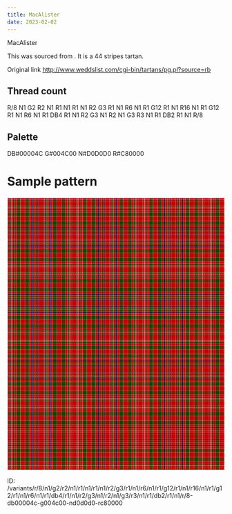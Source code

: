 ```yaml
---
title: MacAlister
date: 2023-02-02
---
```

MacAlister

This was sourced from <no value>.  It is a 44 stripes tartan.

Original link http://www.weddslist.com/cgi-bin/tartans/pg.pl?source=rb

## Thread count
R/8 N1 G2 R2 N1 R1 N1 R1 N1 R2 G3 R1 N1 R6 N1 R1 G12 R1 N1 R16 N1 R1 G12 R1 N1 R6 N1 R1 DB4 R1 N1 R2 G3 N1 R2 N1 G3 R3 N1 R1 DB2 R1 N1 R/8

## Palette
DB#00004C G#004C00 N#D0D0D0 R#C80000

# Sample pattern

![Tartan detail](tartan.png "R/8 N1 G2 R2 N1 R1 N1 R1 N1 R2 G3 R1 N1 R6 N1 R1 G12 R1 N1 R16 N1 R1 G12 R1 N1 R6 N1 R1 DB4 R1 N1 R2 G3 N1 R2 N1 G3 R3 N1 R1 DB2 R1 N1 R/8 tartan")

ID: /variants/r/8/n1/g2/r2/n1/r1/n1/r1/n1/r2/g3/r1/n1/r6/n1/r1/g12/r1/n1/r16/n1/r1/g12/r1/n1/r6/n1/r1/db4/r1/n1/r2/g3/n1/r2/n1/g3/r3/n1/r1/db2/r1/n1/r/8-db00004c-g004c00-nd0d0d0-rc80000
